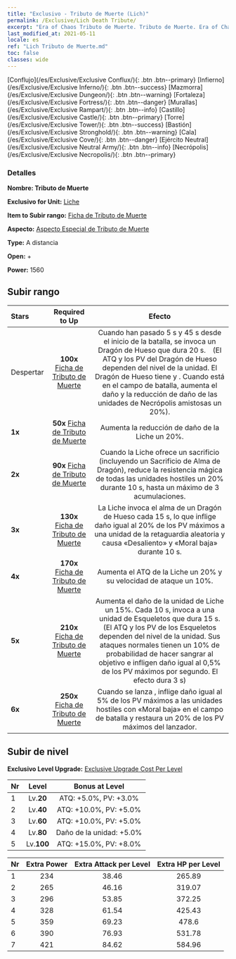 ```yaml
---
title: "Exclusivo - Tributo de Muerte (Lich)"
permalink: /Exclusive/Lich Death Tribute/
excerpt: "Era of Chaos Tributo de Muerte. Tributo de Muerte. Era of Chaos Exclusivo Tributo de Muerte. Liche Exclusivo."
last_modified_at: 2021-05-11
locale: es
ref: "Lich Tributo de Muerte.md"
toc: false
classes: wide
---
```

 [Conflujo](/es/Exclusive/Exclusive Conflux/){: .btn .btn--primary} [Infierno](/es/Exclusive/Exclusive Inferno/){: .btn .btn--success} [Mazmorra](/es/Exclusive/Exclusive Dungeon/){: .btn .btn--warning} [Fortaleza](/es/Exclusive/Exclusive Fortress/){: .btn .btn--danger} [Murallas](/es/Exclusive/Exclusive Rampart/){: .btn .btn--info} [Castillo](/es/Exclusive/Exclusive Castle/){: .btn .btn--primary} [Torre](/es/Exclusive/Exclusive Tower/){: .btn .btn--success} [Bastión](/es/Exclusive/Exclusive Stronghold/){: .btn .btn--warning} [Cala](/es/Exclusive/Exclusive Cove/){: .btn .btn--danger} [Ejército Neutral](/es/Exclusive/Exclusive Neutral Army/){: .btn .btn--info} [Necrópolis](/es/Exclusive/Exclusive Necropolis/){: .btn .btn--primary} 

### Detalles
 **Nombre: Tributo de Muerte** 

 **Exclusivo for Unit:** [Liche](/es/units/Lich/) 

 **Item to Subir rango:** [Ficha de Tributo de Muerte](/ItemsES/con_978/)

 **Aspecto:** [Aspecto Especial de Tributo de Muerte](/ItemsES/con_646/)

 **Type:** A distancia

 **Open:** +

 **Power:** 1560

## Subir rango

  |     Stars    |  Required to Up | Efecto |
  |:-------------|:---------------:|:---------------:|
  |  Despertar  | **100x** [Ficha de Tributo de Muerte](/ItemsES/con_978/) | <Dragon Soul Sacrifice> Cuando han pasado 5 s y 45 s desde el inicio de la batalla, se invoca un Dragón de Hueso que dura 20 s.　(El ATQ y los PV del Dragón de Hueso dependen del nivel de la unidad. El Dragón de Hueso tiene <Fear> y <Penetration>. Cuando está en el campo de batalla, aumenta el daño y la reducción de daño de las unidades de Necrópolis amistosas un 20%). |
  | **1x** <i class="fas fa-star"/> | **50x** [Ficha de Tributo de Muerte](/ItemsES/con_978/) | Aumenta la reducción de daño de la Liche un 20%. |
  | **2x** <i class="fas fa-star"/> | **90x** [Ficha de Tributo de Muerte](/ItemsES/con_978/) | Cuando la Liche ofrece un sacrificio (incluyendo un Sacrificio de Alma de Dragón), reduce la resistencia mágica de todas las unidades hostiles un 20% durante 10 s, hasta un máximo de 3 acumulaciones. |
  | **3x** <i class="fas fa-star"/> | **130x** [Ficha de Tributo de Muerte](/ItemsES/con_978/) | <Arrebato de alma> La Liche invoca el alma de un Dragón de Hueso cada 15 s, lo que inflige daño igual al 20% de los PV máximos a una unidad de la retaguardia aleatoria y causa «Desaliento» y «Moral baja» durante 10 s. |
  | **4x** <i class="fas fa-star"/> | **170x** [Ficha de Tributo de Muerte](/ItemsES/con_978/) | Aumenta el ATQ de la Liche un 20% y su velocidad de ataque un 10%. |
  | **5x** <i class="fas fa-star"/> | **210x** [Ficha de Tributo de Muerte](/ItemsES/con_978/) | Aumenta el daño de la unidad de Liche un 15%. Cada 10 s, invoca a una unidad de Esqueletos que dura 15 s.　(El ATQ y los PV de los Esqueletos dependen del nivel de la unidad. Sus ataques normales tienen un 10% de probabilidad de hacer sangrar al objetivo e infligen daño igual al 0,5% de los PV máximos por segundo. El efecto dura 3 s) |
  | **6x** <i class="fas fa-star"/> | **250x** [Ficha de Tributo de Muerte](/ItemsES/con_978/) | Cuando se lanza <Arrebato de alma>, inflige daño igual al 5% de los PV máximos a las unidades hostiles con «Moral baja» en el campo de batalla y restaura un 20% de los PV máximos del lanzador. |


## Subir de nivel
 **Exclusivo Level Upgrade:** [Exclusive Upgrade Cost Per Level](/Exclusive/ExclusiveUpgradeCostPerLevel/)

  |  Nr  |   Level  | Bonus at Level |
  |:-----|:--------:|:--------------:|
  | 1 | Lv.**20** | ATQ: +5.0%, PV: +3.0% |
  | 2 | Lv.**40** | ATQ: +10.0%, PV: +5.0% |
  | 3 | Lv.**60** | ATQ: +10.0%, PV: +5.0% |
  | 4 | Lv.**80** | Daño de la unidad: +5.0% |
  | 5 | Lv.**100** | ATQ: +15.0%, PV: +8.0% |


  |  Nr  |  Extra Power | Extra Attack per Level | Extra HP per Level |
  |:-----|:--------:|:--------:|:--------:|
  | 1 | 234 | 38.46 | 265.89 |
  | 2 | 265 | 46.16 | 319.07 |
  | 3 | 296 | 53.85 | 372.25 |
  | 4 | 328 | 61.54 | 425.43 |
  | 5 | 359 | 69.23 | 478.6 |
  | 6 | 390 | 76.93 | 531.78 |
  | 7 | 421 | 84.62 | 584.96 |


